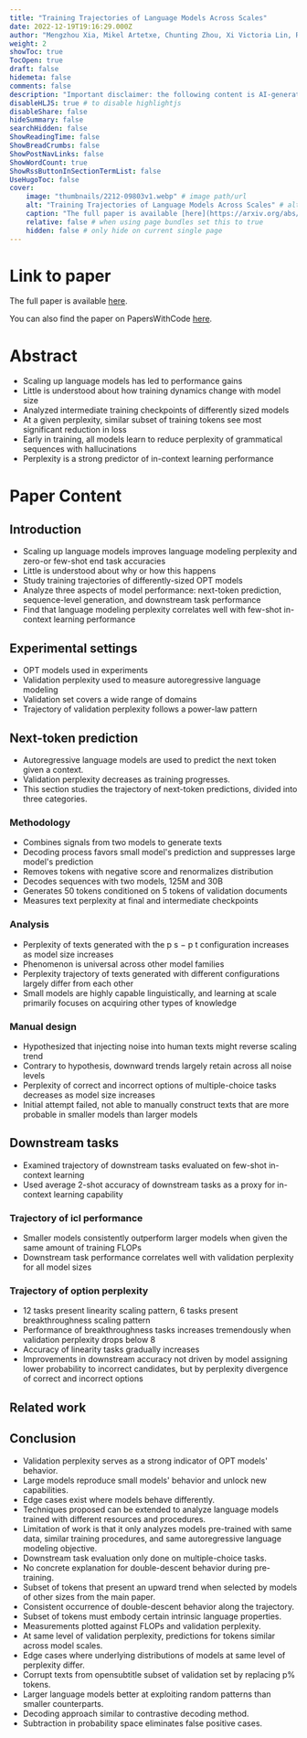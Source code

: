 ```yaml
---
title: "Training Trajectories of Language Models Across Scales"
date: 2022-12-19T19:16:29.000Z
author: "Mengzhou Xia, Mikel Artetxe, Chunting Zhou, Xi Victoria Lin, Ramakanth Pasunuru and 3 others"
weight: 2
showToc: true
TocOpen: true
draft: false
hidemeta: false
comments: false
description: "Important disclaimer: the following content is AI-generated, please make sure to fact check the presented information by reading the full paper."
disableHLJS: true # to disable highlightjs
disableShare: false
hideSummary: false
searchHidden: false
ShowReadingTime: false
ShowBreadCrumbs: false
ShowPostNavLinks: false
ShowWordCount: true
ShowRssButtonInSectionTermList: false
UseHugoToc: false
cover:
    image: "thumbnails/2212-09803v1.webp" # image path/url
    alt: "Training Trajectories of Language Models Across Scales" # alt text
    caption: "The full paper is available [here](https://arxiv.org/abs/2212.09803)." # display caption under cover
    relative: false # when using page bundles set this to true
    hidden: false # only hide on current single page
---
```


# Link to paper
The full paper is available [here](https://arxiv.org/abs/2212.09803).

You can also find the paper on PapersWithCode [here](https://paperswithcode.com/paper/training-trajectories-of-language-models).

# Abstract
- Scaling up language models has led to performance gains
- Little is understood about how training dynamics change with model size
- Analyzed intermediate training checkpoints of differently sized models
- At a given perplexity, similar subset of training tokens see most significant reduction in loss
- Early in training, all models learn to reduce perplexity of grammatical sequences with hallucinations
- Perplexity is a strong predictor of in-context learning performance

# Paper Content

## Introduction
- Scaling up language models improves language modeling perplexity and zero-or few-shot end task accuracies
- Little is understood about why or how this happens
- Study training trajectories of differently-sized OPT models
- Analyze three aspects of model performance: next-token prediction, sequence-level generation, and downstream task performance
- Find that language modeling perplexity correlates well with few-shot in-context learning performance

## Experimental settings
- OPT models used in experiments
- Validation perplexity used to measure autoregressive language modeling
- Validation set covers a wide range of domains
- Trajectory of validation perplexity follows a power-law pattern

## Next-token prediction
- Autoregressive language models are used to predict the next token given a context.
- Validation perplexity decreases as training progresses.
- This section studies the trajectory of next-token predictions, divided into three categories.

### Methodology
- Combines signals from two models to generate texts
- Decoding process favors small model's prediction and suppresses large model's prediction
- Removes tokens with negative score and renormalizes distribution
- Decodes sequences with two models, 125M and 30B
- Generates 50 tokens conditioned on 5 tokens of validation documents
- Measures text perplexity at final and intermediate checkpoints

### Analysis
- Perplexity of texts generated with the p s − p t configuration increases as model size increases
- Phenomenon is universal across other model families
- Perplexity trajectory of texts generated with different configurations largely differ from each other
- Small models are highly capable linguistically, and learning at scale primarily focuses on acquiring other types of knowledge

### Manual design
- Hypothesized that injecting noise into human texts might reverse scaling trend
- Contrary to hypothesis, downward trends largely retain across all noise levels
- Perplexity of correct and incorrect options of multiple-choice tasks decreases as model size increases
- Initial attempt failed, not able to manually construct texts that are more probable in smaller models than larger models

## Downstream tasks
- Examined trajectory of downstream tasks evaluated on few-shot in-context learning
- Used average 2-shot accuracy of downstream tasks as a proxy for in-context learning capability

### Trajectory of icl performance
- Smaller models consistently outperform larger models when given the same amount of training FLOPs
- Downstream task performance correlates well with validation perplexity for all model sizes

### Trajectory of option perplexity
- 12 tasks present linearity scaling pattern, 6 tasks present breakthroughness scaling pattern
- Performance of breakthroughness tasks increases tremendously when validation perplexity drops below 8
- Accuracy of linearity tasks gradually increases
- Improvements in downstream accuracy not driven by model assigning lower probability to incorrect candidates, but by perplexity divergence of correct and incorrect options

## Related work

## Conclusion
- Validation perplexity serves as a strong indicator of OPT models' behavior.
- Large models reproduce small models' behavior and unlock new capabilities.
- Edge cases exist where models behave differently.
- Techniques proposed can be extended to analyze language models trained with different resources and procedures.
- Limitation of work is that it only analyzes models pre-trained with same data, similar training procedures, and same autoregressive language modeling objective.
- Downstream task evaluation only done on multiple-choice tasks.
- No concrete explanation for double-descent behavior during pre-training.
- Subset of tokens that present an upward trend when selected by models of other sizes from the main paper.
- Consistent occurrence of double-descent behavior along the trajectory.
- Subset of tokens must embody certain intrinsic language properties.
- Measurements plotted against FLOPs and validation perplexity.
- At same level of validation perplexity, predictions for tokens similar across model scales.
- Edge cases where underlying distributions of models at same level of perplexity differ.
- Corrupt texts from opensubtitle subset of validation set by replacing p% tokens.
- Larger language models better at exploiting random patterns than smaller counterparts.
- Decoding approach similar to contrastive decoding method.
- Subtraction in probability space eliminates false positive cases.
